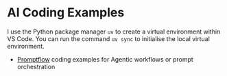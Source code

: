 # AI Coding Examples
I use the Python package manager <code>uv</code> to create a virtual environment within VS Code. You can run the command <code>uv sync</code> to initialise the local virtual environment.
* [Promptflow](promptflow/README.md) coding examples for Agentic workflows or prompt orchestration
